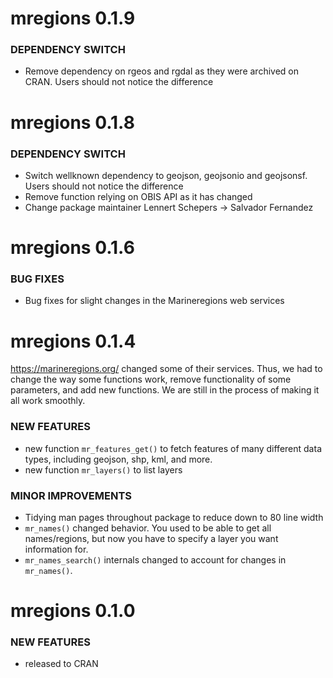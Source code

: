 mregions 0.1.9
==============

### DEPENDENCY SWITCH

* Remove dependency on rgeos and rgdal as they were archived on CRAN. Users 
should not notice the difference

mregions 0.1.8
==============

### DEPENDENCY SWITCH

* Switch wellknown dependency to geojson, geojsonio and geojsonsf. Users should 
not notice the difference
* Remove function relying on OBIS API as it has changed
* Change package maintainer Lennert Schepers -> Salvador Fernandez


mregions 0.1.6
==============

### BUG FIXES

* Bug fixes for slight changes in the Marineregions web services


mregions 0.1.4
==============

<https://marineregions.org/> changed some of their services. Thus,
we had to change the way some functions work, remove functionality
of some parameters, and add new functions. We are still in the process
of making it all work smoothly.

### NEW FEATURES

* new function `mr_features_get()` to fetch features of many different
data types, including geojson, shp, kml, and more.
* new function `mr_layers()` to list layers

### MINOR IMPROVEMENTS

* Tidying man pages throughout package to reduce down to 80 line width
* `mr_names()` changed behavior. You used to be able to get all names/regions,
but now you have to specify a layer you want information for.
* `mr_names_search()` internals changed to account for changes in
`mr_names()`.



mregions 0.1.0
==============

### NEW FEATURES

* released to CRAN
